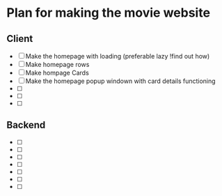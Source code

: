 # Plan for making the movie website

## Client

-[ ] Make the homepage with loading (preferable lazy !find out how)
-[ ] Make homepage rows
-[ ] Make hompage Cards
-[ ] Make the homepage popup windown with card details functioning
-[ ]
-[ ]
-[ ]

## Backend

-[ ]
-[ ]
-[ ]
-[ ]
-[ ]
-[ ]
-[ ]

